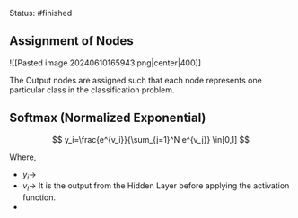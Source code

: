 Status: #finished 
## Assignment of Nodes 
![[Pasted image 20240610165943.png|center|400]]

The Output nodes are assigned such that each node represents one particular class in the classification problem.  
## Softmax (Normalized Exponential)

$$
y_i=\frac{e^{v_i}}{\sum_{j=1}^N e^{v_j}} \in[0,1]
$$

Where, 
- $y_i\rightarrow$ 
- $v_i\rightarrow$ It is the output from the Hidden Layer before applying the activation function. 
- 


